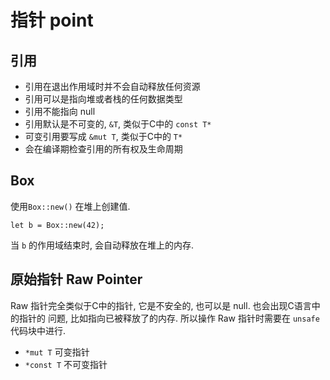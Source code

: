 # 指针 point

## 引用

- 引用在退出作用域时并不会自动释放任何资源
- 引用可以是指向堆或者栈的任何数据类型
- 引用不能指向 null
- 引用默认是不可变的, `&T`, 类似于C中的 `const T*`
- 可变引用要写成 `&mut T`, 类似于C中的 `T*`
- 会在编译期检查引用的所有权及生命周期

## Box<T>

使用`Box::new()` 在堆上创建值.

```rust, no_run
let b = Box::new(42);
```

当 `b` 的作用域结束时, 会自动释放在堆上的内存.

## 原始指针 Raw Pointer

Raw 指针完全类似于C中的指针, 它是不安全的, 也可以是 null. 也会出现C语言中的指针的
问题, 比如指向已被释放了的内存. 所以操作 Raw 指针时需要在 `unsafe` 代码块中进行.

- `*mut T` 可变指针
- `*const T` 不可变指针

